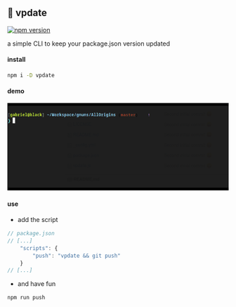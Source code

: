 ## :newspaper: vpdate

[![npm version](https://img.shields.io/npm/v/vpdate.svg)](https://www.npmjs.com/package/vpdate)

a simple CLI to keep your package.json version updated

#### install
```sh
npm i -D vpdate
```


#### demo

![demo gif](docs/demo.gif)

#### use
* add the script
```js
// package.json
// [...]
    "scripts": {
        "push": "vpdate && git push"
    }
// [...]
```

* and have fun

```sh
npm run push
```